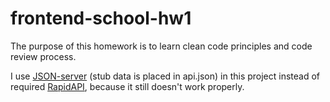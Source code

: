 # frontend-school-hw1

The purpose of this homework is to learn clean code principles and code review process.

I use [JSON-server](https://github.com/typicode/json-server) (stub data is placed in api.json) in this project instead of required [RapidAPI](https://rapidapi.com/premium-apis-premium-apis-default/api/tiktok33/), because it still doesn't work properly.
